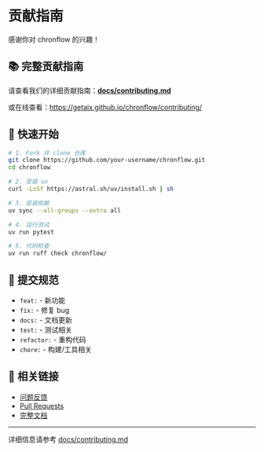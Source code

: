 # 贡献指南

感谢你对 chronflow 的兴趣！

## 📚 完整贡献指南

请查看我们的详细贡献指南：**[docs/contributing.md](docs/contributing.md)**

或在线查看：https://getaix.github.io/chronflow/contributing/

## 🚀 快速开始

```bash
# 1. Fork 并 clone 仓库
git clone https://github.com/your-username/chronflow.git
cd chronflow

# 2. 安装 uv
curl -LsSf https://astral.sh/uv/install.sh | sh

# 3. 安装依赖
uv sync --all-groups --extra all

# 4. 运行测试
uv run pytest

# 5. 代码检查
uv run ruff check chronflow/
```

## 📝 提交规范

- `feat:` - 新功能
- `fix:` - 修复 bug
- `docs:` - 文档更新
- `test:` - 测试相关
- `refactor:` - 重构代码
- `chore:` - 构建/工具相关

## 🔗 相关链接

- [问题反馈](https://github.com/getaix/chronflow/issues)
- [Pull Requests](https://github.com/getaix/chronflow/pulls)
- [完整文档](https://getaix.github.io/chronflow)

---

详细信息请参考 [docs/contributing.md](docs/contributing.md)
